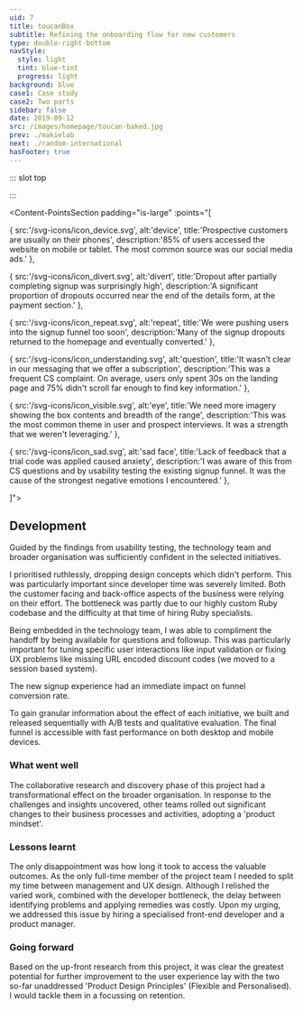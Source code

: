 ```yaml
---
uid: 7
title: toucanBox
subtitle: Refining the onboarding flow for new customers
type: double-right-bottom
navStyle:
  style: light
  tint: blue-tint
  progress: light
background: blue
case1: Case study
case2: Two parts
sidebar: false
date: 2019-09-12
src: /images/homepage/toucan-baked.jpg
prev: ./makielab
next: ./random-international
hasFooter: true
---
```

<!-- A redesigned sign up funnel to improve communication, useability and confidence and a strategic design project to identify new ways to improve customer retention -->
::: slot top

<Stage-ProjectStage :noise="true" ctaLabel="toucanbox.com" ctaUrl="https://www.toucanbox.com" rag="toucan-rag"
description="toucanBox is an award winning startup subscription service delivering creative craft boxes to children aged 3-8.">

  <template v-slot:visual-column>
    <figure class="toucan-image">
      <b class="decoration svg-yellow-splat"/>
      <Heros-ImageHero src="/images/toucanbox/combined_onboarding.png" alt="toucanBox homepage"/>
      <!-- <b class="decoration svg-bee"/> -->
      <!-- <b class="decoration svg-confetti-red"/> -->
      <b class="decoration svg-confetti-yellow"/>
      <b class="decoration svg-flash-blue"/>
      <!-- <b class="decoration svg-flash-yellow"/> -->
      <!-- <b class="decoration svg-pencil-parachute"/> -->
    </figure>
  </template>

</Stage-ProjectStage>

  <!-- width: 200% -->

<style lang="sass">

.toucan-image
  position: absolute
  left: -4em
  height: 40vh
  max-height: 26em
  img
    position: relative
    height: 100%
    max-width: initial

.toucan-rag
  padding-right: 3em

@media screen and (min-width: 1335px)
  .toucan-rag
    padding-right: 5em

</style>

:::

<Content-ContextSection :box="true" rag="rag-5">

<template v-slot:main>

## Context

Each toucanBox is addressed directly to the child and contains all the materials needed to complete crafty projects, with colourful step by step instructions and an activity magazine. New customers register through the website.

We secured funding in mid-2016 and were ready to scale our operations. Although toucanBox had firmly embraced an online-first business model, we weren't thinking about our product in a holistic way that included the online experience. Our scaling roadmap didn't include significant work on the user-facing portion of our web platform. _As the only (digital) product person in the company, I knew it was up to me to change the mindset._

My breakthrough came when I discovered our average funnel conversion rate lagged behind that of other comparable subscription businesses. From this I could derive a clear and compelling expected ROI - and so I gained my mandate.

As project lead, I guided the organisation through a human-centred process of research, content strategy, business alignment, user interface and interaction design, usability testing, and web development.

</template>

<template v-slot:side>

**Product**
Responsive landing page and signup web application

**Sector**
Subscription e-commerce

**Timeframe**
2017

**Team composition**
CTO, 2 full-stack developers, stakeholders in Marketing and Creative

_I have omitted confidential information in this case study. All content is my own unless stated otherwise._
{ .secondary }

<!-- and does not necessarily reflect the views of toucanBox. -->

<!-- For leads acquired through paid marketing channels, the first box is typically a free or discounted trial. -->

</template>

</Content-ContextSection>




<Content-ThreeColumnSection padding="is-large">

<template v-slot:column1>

###  The challenge

How might we increase funnel conversion rate; achieving our business goal but also helping our users achieve their goals. How might we build a shared organisational understanding of the user’s journey.

</template>

<template v-slot:column2>

### The outcome

A usable, reassuring, and technologically sustainable homepage and signup experience which raised funnel conversion rate by an average of **25%** while reducing messaging related CS cases.

</template>

<template v-slot:column3>

### My role

Project management
~ Customer research and user testing
~ Prototyping and design iteration
~ Analysis and evaluation

</template>

</Content-ThreeColumnSection>



<Content-MainSectionDivider aside="Section 1 of 3" title="Discovery"/>



<Content-PointsSection padding="is-large"  :points="[

{ src:'/svg-icons/icon_device.svg', alt:'device', title:'Prospective customers are usually on their phones', description:'85% of users accessed the website on mobile or tablet. The most common source was our social media ads.' },

{ src:'/svg-icons/icon_divert.svg', alt:'divert', title:'Dropout after partially completing signup was surprisingly high', description:'A significant proportion of dropouts occurred near the end of the details form, at the payment section.' },

{ src:'/svg-icons/icon_repeat.svg', alt:'repeat', title:'We were pushing users into the signup funnel too soon', description:'Many of the signup dropouts returned to the homepage and eventually converted.' },

{ src:'/svg-icons/icon_understanding.svg', alt:'question', title:'It wasn’t clear in our messaging that we offer a subscription', description:'This was a frequent CS complaint. On average, users only spent 30s on the landing page and 75% didn\'t scroll far enough to find key information.' },

{ src:'/svg-icons/icon_visible.svg', alt:'eye', title:'We need more imagery showing the box contents and breadth of the range', description:'This was the most common theme in user and prospect interviews. It was a strength that we weren\'t leveraging.' },

{ src:'/svg-icons/icon_sad.svg', alt:'sad face', title:'Lack of feedback that a trial code was applied caused anxiety', description:'I was aware of this from CS questions and by usability testing the existing signup funnel. It was the cause of the strongest negative emotions I encountered.' },

]">

<template v-slot:content>

## Research

<p class="subtitle">
  My customer and non-customer interviews consisted of a dialogue to uncover core motivations and usability testing all aspects of the current website.
</p>

To supplement this, I collected data insights and stakeholder knowledge from across the business; customer service, website analytics, net promoter score (NPS), customer surveys and the production database, sometimes asking new questions of our data to fill in the gaps (including writing a few database queries of my own). Along the way, I captured insights in a central location accessible to the whole organisation.



<!-- I gathered data from Google Analytics, Hotjar and customer service cases:
Interviewing customers provided me with further insight into their expectations and needs. I recorded standout and commonly occuring comments:

Analytics, asking customer service, interviewing existing customers and parents who weren’t customers. To gain a better understanding of toucanBox's business goals and constraints along with user needs and behaviours, I kicked off a discovery phase based on a range of quantitative and qualitative research methodologies. I held a series of stakeholder interviews across several business lines to better understand toucanBox's business goals, requirements, and constraints. Each of these interviews was captured in audio and text format, and was used to identify common themes and specific needs. I also explored existing data and artefacts, including.  -->

</template>

</Content-PointsSection>


<Content-QuoteSection rag="rag-6" quote="It’s fun, I can see it’s for kids. But I can't see straight away what it is or how it works." attribute="Ameera Algarni, Mum to Rafi"/>


<Content-ThreeColumnSection padding="is-large" columnOffset="three-offset">

<template v-slot:content>

## Who are our customers?

<p style="padding-right: 6em;">
Through internal stakeholder consultation and customer interviews, I identified the following high level personas and their corresponding motivations:
</p>

</template>

<template v-slot:column1>

####  Parent

---

<div class="small">

*Buyer persona*

In general it’s the parent who responds to our advertising and comms, makes the purchase, manages the subscription and engages with our customer care.

<br>

**I want my child to be happy**
~ They enjoy crafting _“We do crafts every weekend and they love it”_
~ They want toucanBox _“They saw it on TV and asked me for it”_

<br>

**I want to be a good parent**
~ I want to share positive experiences with my child, forming lasting memories _“I really value the time we spend together”_
~ I want to support my child’s education and development _“If only it was easier to find things for my kids to do that support their education”_
~ I want to be prepared _“I want to do more crafting with my kids but I’m not creative”_

</div>

</template>

<template v-slot:column2>

#### Gifter

---

<div class="small">

*Buyer persona*

A family friend or relative. Possibly already a customer.

<br>

**I want to give a good gift**
~ I want to show how much I care _“Finding a gift that’s good enough can be hard”_
~ I want it to be quick and easy, for me and the recipient _“A good gift doesn’t create any work for whoever I give it to”_

<br>
<br>

</div>

#### Child

---

<div class="small">

*User persona*

The box experience is all about the child. If they enjoy it, this drives the decision to remain subscribed. They want to be entertained and to do what their friends are doing or what they've seen on TV or tried at school.

<!-- <br> -->

<!-- **I want to be entertained**
~ I want to do what I’ve seen my friends do / seen on TV (YouTube) / done at school -->

</div>

</template>

<template v-slot:column3>

<figure class="image is-square">
  <img class="lazyload" data-src="/images/toucanBox/users.jpg" alt="Cartoon of users">
</figure>

</template>

</Content-ThreeColumnSection>


<Content-ImageFrames-FullImageSection url="/images/toucanBox/warehouse-wide.jpg" alt="Montage of discovery artefacts"/>


<Content-ThreeColumnSection padding="is-large" rag="rag-5" columnOffset="three-offset">

<template v-slot:content>

## Collaboration and objectives

Internal stakeholder engagement was crucial to understand the overarching business goals and challenges, but also to build a sense of ownership in the project outcomes. I needed to establish a 'product mindset' around the online experience. This would help us to continuously measure, evaluate, and iterate the platform on an ongoing basis.

The foundation was already laid by defining the problems in an inclusive process. My next step was to involve key stakeholders in a journey mapping workshop to visualise the front- and back-stage activities involved in the subscription experience. This not only helped me gain a better understanding of the details, it also helped other departments empathise with the customer.

I followed up with a second workshop, this time focussed on our core value proposition. My goal was to optimise messaging and content hierarchy. We used our new mission statement as a starting point: _“Unlocking your creativity one box at a time.”_ As well as generating some snappy copy, we realised we were mixing up 'Why toucanBox' and 'How it works'. Going forward we knew to avoid this pitfall.

In a technique inspired by the product agency [Made By Many](https://www.madebymany.com/) I summarised our insights into six 'Product Design Principles' each with suggested ideation starting points.

1\. Easy	&nbsp;	&nbsp;2. Clear	&nbsp;	&nbsp;3. Trustworthy	&nbsp;	&nbsp;4. Open	&nbsp;	&nbsp;5. Personalised	&nbsp;	&nbsp;6. Flexible
{.principles}

<style lang="sass">

  p.principles
    color: white

</style>

<!-- <div class="columns is-variable is-2 principles">
<div class="column is-2">

1. Easy

</div>
<div class="column is-2">

2. Clear

</div>
<div class="column is-2">

3. Trustworthy

</div>
<div class="column is-2">

4. Open

</div>
<div class="column is-2">

5. Personalised

</div>
<div class="column is-2">

6. Flexible

</div>
</div>

<style lang="sass">

  .columns.principles
    .column ol
      font-size: 1em
      margin-left: 1.5em
      background: red

</style> -->

Since our objective was to increase conversion rate, we agreed to focus on the first two principles as the most relevant. This enabled me to define clear measures of success through general and channel-specific KPIs.


<!-- ‘Why toucanBox?’ and ‘How it works.’


the hierarchy of content on the homepage and messaging throughout the flow.

hierarchy of content

distill our value proposition into three digestible headings




Based on the insights collected through research and discovery, I held a series of workshops with the project team to turn insights into action.

We knew Increase funnel conversion rate

so that key stakeholders would champion an outcome driven attitude as the project unfolded.



 the existing online experience, but to instil a sense of ownership in the project outcomes. For our supporter engagement strategy to succeed, we needed key stakeholders in the organization to buy in and champion the mindsets and methods we established as the project unfolded.

Journey mapping workshop

Value proposition workshop

How might we? Jobs to be done and/or user story. Measurable objectives would be better. Design principles? Increase funnel conversion rate. PM-esq stuff. We needed to build a “product” mindset around the signup experience. This would let us make decisions based on real insights and to continuously measure, evaluate, and iterate on the platform over time.

Based on the insights collected through research and discovery, I held a series of workshops with the project team to turn insights into action.

Guided by our findings, I defined clear measures of success for the project through generalized and channel-specific KPIs.

I broke down the overarching project goal into six focus areas under two themes. Unlocking your creativity one box at a time:

I then summarised customer quotes and supporting data into six 'product Design Principles,' each with suggested ideation starting points:

1. Easy
2. Clear
3. Trustworthy
4. Open
5. Personalised
6. Flexible

Easy, Clear, Open and Trustworthy with an overhaul of the acquisition funnel and more help and information on the website. -->

</template>

<template v-slot:column1>

####  Make it clear

---

<div class="small">

Refine how we communicate the toucanBox value proposition with messaging and content optimised for fast comprehension.

Minimise misunderstanding of the value proposition and effectively translate our typical marketing messages “free craft box” into the full picture “toucanBox is a craft box subscription you can try for free”.

Reduce anxiety about price and discounts by providing clear and timely feedback.

</div>

</template>

<template v-slot:column2>

#### Make it easy

---

<div class="small">

Enable comparison between the three product types.

Minimise the number of steps, clicks and details required to complete signup.

Build confidence throughout the funnel by following usability best practices, validated by thorough user testing.

Establish a consistent UI language with a living design system.

</div>

</template>

<!-- <template v-slot:column3>

#### Trustworthy

---

<div class="small">

Be more human in the tone of our design and copywriting.

Minimise the number of steps, clicks and details required to complete signup.

Build confidence throughout the funnel by following usability best practices, validated by thorough user testing.

Establish a consistent UI language with a living design system.

</div>

</template> -->

<!-- <template v-slot:column3>

<Content-InfoBox :hasIcon="true" :hasAction="true" type="modal" label="See principles" style="margin-bottom: 3em;">

I gathered everything we learnt about our users into a set of principles the whole organisation could access and benefit from.

<template slot="modal">

<Content :page-key="$site.pages.find(p => p.path === '/extra/toucanbox-principles/').key"/>

</template>

</Content-InfoBox>

</template> -->

</Content-ThreeColumnSection>







<Content-ImageFrames-FullImageSection url="/images/toucanBox/onboarding-montage.png" alt="Montage of discovery artefacts"/>






<Content-ImageFrames-SquareImagesRow rag="rag-3" :images="[
{ url:'/images/toucanBox/main-stage-square.png', alt:'Optimise the \'main stage\'', caption:'Square image caption 1', slot:'slot1', iframe:false, action: {
  type: 'modal',
  label: 'Iterations',
  slot: 'modal1'
  } },
{ url:'/images/toucanBox/product-section.png', alt:'Optimise the product section', caption:'Square image caption 2', slot:'slot2', iframe:false, action: {
  type: 'modal',
  label: 'Iterations',
  slot: 'modal2'
  } },
{ url:'/images/toucanBox/ia-nav.png', alt:'Optimise site nav and IA', caption:'Square image caption 3', slot:'slot3', iframe:false },
]">

<template slot="content">

## Testing prototypes

<p class="subtitle">
  Having identified the problems facing users and generated strategic objectives by involving the whole organisation, my next step was to iterate towards design solutions.
</p>

Four design challenges stood out as critical to the project’s success; the 'main stage', product section, site navigation and the details form. Insights from the journey mapping and value proposition workshops enabled me to rapidly iterate flow, information architecture, usability, interface and visual design from a strong foundation. Nevertheless, I didn't solely rely on upfront research and tested constantly with stakeholders and users.

NB: Trialist mode is activated when a user enters a valid discount code or if they arrive from a paid marketing source with a URL embedded code.


<!-- Rapid wireframing and prototyping

with Adobe Xd, Invision, and React helped the project team explore several directions before identifying a promising design approach.

Having defined the relationship of the new feature to the existing system and the specific personalisation options we would offer, the next challenge was to establish how it would be presented to customers.

Before moving into high-fidelity design and development, I performed usability testing on the proposed direction for the signup experience to validate design and content and decisions, identify challenges, and iterate based on real user feedback.

I sketched and iterated all sections of the acquisition funnel, applying the new information architecture and improving useability, consistency and visual design.

Based on the analysis and project goals, four interface design challenges stood out to me as critical to the project’s success:

I recruited a range of study participants that closely matched our defined user personas, and designed a usability study that would examine several different signup flows. -->

<!-- Rapid wireframing and prototyping with Adobe Xd, Invision, and React helped the project team explore several directions before identifying a promising design approach. -->
<br>
<br>

### Landing page

</template>

<template slot="slot1">

#### 'Main stage'

Leveraging our newly optimised messaging to communicate the value proposition clearly and quickly.

- Clear upfront product value statement{ .check }
- Leveraging our quality video content (autoplay on desktop){ .check }
{ .check-list }

</template>

<template slot="modal1">

<figure class="image is-2by1">
  <img class="lazyload" data-src="/images/toucanBox/main-stage-detail.png" alt="Iterations of the Main Stage">
</figure>

</template>

<template slot="slot2">

#### Product section

Enable comparison between each box, while emphasising their different propositions.

- Compact vertically stacking cards with detail views{ .check }
- Not neglecting desktop users - three column layout{ .check }
{ .check-list }

</template>

<template slot="modal2">

<figure class="image is-2by1">
  <img class="lazyload" data-src="/images/toucanBox/product-section-detail.png" alt="Iterations of the Product Section">
</figure>

</template>

<template slot="slot3">

#### Information architecture

Redesigned sitemap and site-wide navigation, able to accommodate existing content and scale to new verticals.

<!-- scale to . The right-oriented, persistent login button fades out as the menu slides in. Site navigation and structure. New content (schools, inside a box, blog/activities). Around what users are really looking for e.g. What's inside the box - reachable by both scrolling and clicking a button in the nav. -->

- Always visible login button to reduce CS cases{ .check }
- Links that focus on what prospects are trying to learn{ .check }
{ .check-list }

</template>

</Content-ImageFrames-SquareImagesRow>




<Content-ImageFrames-SquareImagesRow padding="is-medium"  :images="[
{ url:'/images/toucanBox/signup-funnel.png', alt:'Optimise the signup funnel', caption:'Square image caption 1', slot:'slot1', iframe:false, action: {
  type: 'modal',
  label: 'Wireframes',
  slot: 'modal1'
  } },
{ url:'/images/toucanBox/mobile-steps.png', alt:'Mobile friendly steps', caption:'Square image caption 2', slot:'slot2', iframe:false, action: {
  type: 'link',
  label: 'Prototype',
  url: 'http://signup-prototype.herokuapp.com?code=test'
  } },
{ url:'/images/toucanBox/choose-plan.png', alt:'Choose a plan', caption:'Square image caption 3', slot:'slot3', iframe:false, action: {
  type: 'modal',
  label: 'Video',
  slot: 'modal3'
  } },
]">

<template slot="content">

### Signup funnel

</template>

<template slot="slot1">

#### Reassuring information

Single page signup form, the simplest and most usable solution we could currently offer the user.

- Clear feedback of discount and price status{ .check }
- Customisable trial offer message{ .check }
- Revamped input validation logic{ .check }
{ .check-list }

</template>

<template slot="modal1">

<figure class="image is-5by3">
  <img class="lazyload" data-src="/images/toucanBox/wireframe-flow-signup.png" alt="Iterations of the Main Stage">
</figure>

</template>

<template slot="slot2">

#### Mobile-friendly steps

Splitting fieldsets onto separate pages (mobile and desktop) with a continue button and persistent order basket.

- Could be more usable on mobile and enable more information capture for personalisation{ .check }
- Beyond the current technical expertise of the team{ .stop }
{ .check-list }

</template>

<template slot="slot3">

#### Choose a subscription plan

I experimented with adding additional choice at signup but found this reduced conversion rate. A small uptick in retention didn't offset the effect. Subsequent projects would focus on retention.

- Upsell customers at signup{ .check }
- Too much upfront commitment for most potential customers{ .stop }
{ .check-list }

</template>

<template slot="modal3">

<div class="video-wrapper">

  <figure class="image is-9by16 single-image">
    <iframe class="lazyload" data-src="https://player.vimeo.com/video/293190532" width="640" height="1138" frameborder="0" webkitallowfullscreen mozallowfullscreen allowfullscreen></iframe>
  </figure>
  <figcaption>
    User testing a subscription plans design iteration
  </figcaption>

</div>

</template>

</Content-ImageFrames-SquareImagesRow>




<Content-MainAsideSection padding="is-large" rag="rag-4" :aside="true" columnOffset="table-offset" page1Label="Landing page" page2Label="Signup funnel">

<template slot="content">

## Lessons from user testing

I led usability testing of the new acquisition funnel designs with internal stakeholders and external testers. The appropriate level of fidelity was different for each proposed initiative and audience. Static images, wireframes and paper prototypes sufficed for internal stakeholders, greatly increasing iteration speed. For external testing I typically made use of inVision and detailed HTML prototypes, recording videos to be viewed by the whole project team.

</template>

<template>

**Observation** | **Remedy** |
--- | --- |
_“I’ll use the menu to learn more”_ A significant minority of testers wanted to use the navigation menu to learn more, rather than scrolling. They found the options unsatisfying or confusing | I added links to the main navigation for separate pages mirroring and expanding upon scroll-reachable content on the homepage |
_"We can't just have the burger menu on desktop"_ Internal testers requested an always-visible main navigation on desktop | I had de-prioritised this for expediency but quickly realised we weren't meeting users' expectations while it was absent |
_“How do I close this?”_ Testers expected the product details modal to have a close button at the top as well as the bottom | In addition to the existing close button, I added one at the top of the modal |
The view rate for the toucanBox promotional video didn't increase, even though I had increased the prominence of the video button | Further emphasis on the video button might compete with the main CTA. As a compromise I added an autoplay looping montage video cut from the promotional video footage (to be loaded asynchronously) on desktop |
{.table .is-fullwidth}

</template>

<template slot="page2">

**Observation** | **Remedy** |
--- | --- |
_“I expected siblings would always cost £1 extra?”_ Testers reported that the messaging regarding the trial offer for siblings (additional children) was unclear. The existing copy could imply that each additional child would always cost £1, not just for the first delivery | Over time several such copywriting mistakes had crept into the funnel. I worked with our copywriter to revamp messaging across the homepage and signup flow. |
_“I can’t be sure how much I’m paying.”_ Testers mentioned that it felt frightening to click the ‘authorise payment’ button on the details form | I added a mini order summary next to the payment/paypal button titled 'What You are Paying Today' |
_“If I wanted to send toucanBox to two different addresses, how would I do that?”_ It became clear that our system was not well suited to gifters. The copy, interface and even the backend data model was not tailored to their needs | This was good feedback but the issue was out of the scope of this project. I made sure it was communicated to the Leadership Team and suggested a future project to resolve the issue. |
_“I don’t remember making a password, now I need one to log in?”_ Around 15% of trialists didn’t make a password after completing sign up, so I was aware we were increasing CS load to optimise for conversion. | It was clear detailed analysis was needed to understand the impact of making the password field mandatory. I decided not to tackle this problem in this project, but advocated for a sister link to 'Forgotten your password?'' on the login page - 'Not created a password yet?' |
{.table .is-fullwidth}

</template>

<template slot="aside">

<div class="columns is-gapless" style="margin-bottom: 3em;">
  <div class="column is-half">
    <figure class="image is-square">
      <img class="lazyload" data-src="/images/toucanBox/user-testing-1.jpg" alt="User tester 1">
    </figure>
  </div>
</div>

<div class="columns is-gapless">
  <div class="column is-half">
    <figure class="image is-square">
      <img class="lazyload" data-src="/images/toucanBox/user-testing-2.jpg" alt="User tester 2">
    </figure>
  </div>
</div>

</template>

</Content-MainAsideSection>




<Content-MainSectionDivider aside="Section 2 of 3" title="Delivery"/>




<Content-ImageFrames-MainImageSection padding="is-large" url="/images/toucanBox/styles.png" alt="toucanBox design system" :aside="true" rag="rag-5" imageClass="is-2by1">

<template v-slot:content>

## Design system

With such a small technology team and a rapidly growing business, I knew it was crucial to utilise every opportunity to maximise efficiency. We still had a relatively thin stack, so it made sense to establish a living design system while overhauling the website.

I worked closely with developers as we followed the [Atomic Design](https://bradfrost.com/blog/post/atomic-web-design/) methodology with code as the single source of truth. I separately maintained a minimal Sketch Library of atoms to facilitate rapid UI sketching. In support, I directly wrote CSS for variables, atoms, molecules and some organisms.

Going forward, the design system enabled developers to prototype UI and enabled the establishment of the 'Activities' blog, where content writers could easily compose visually rich articles.

 <!-- Implementation makes it easy for content editors to visualize and create content. block-based components
ongoing iteration and refinement to meet evolving user and business needs.

I worked closely with developers to establish variables for our colour pallet, typography scale, icons, spacing and other stylistic elements.

-->



<!-- Equally, our developers shared a relative weakness in front-end CSS and JS.

In order to act quickly, I slotted into the role of front-end developer to build the new homepage and make design improvements throughout the funnel.

Sustainable, living UI design system

Minimal common-sense standards.

Code as the single source of truth. Atoms as Sketch Library, organisms only in code.

Living design system: ongoing iteration and refinement to meet evolving user and business needs.

Enabled faster prototyping of new ideas.

To increase my efficiency and that of the whole team, I created and maintained a style guide of UI components and design guidelines (with corresponding html snippets) as I developed the front end

Link to living styleguide. Atomic design. UI style evolved from the magazine - graphic design.

Tone of voice -->

</template>

<template v-slot:aside>

#### Visual design

The toucanBox Creative Team had recently completed a brand refresh. I knew this new style would give us a distinctive look online and I was keen to promote consistency across all product touch points.

<!-- and new boxes included activity magazines brimming with colour, imagination and illustrations. -->

<!-- I knew this new style would give us a distinctive look online and I was keen to promote consistency across all product touch points. -->

Having been involved in the earlier stages of the project, they were primed and ready to work with me to apply the brand to the UI.

</template>

</Content-ImageFrames-MainImageSection>



<Content-ImageFrames-FullImageSection imageClass="is-16by9" url="/images/toucanBox/toucan-together.jpg" alt="Montage of discovery artefacts"/>




<Content-TextSection padding="is-large" rag="rag-4" columnOffset="title-offset">

## Development

<p class="subtitle">
  Guided by the findings from usability testing, the technology team and broader organisation was sufficiently confident in the selected initiatives.
</p>

I prioritised ruthlessly, dropping design concepts which didn't perform. This was particularly important since developer time was severely limited. Both the customer facing and back-office aspects of the business were relying on their effort. The bottleneck was partly due to our highly custom Ruby codebase and the difficulty at that time of hiring Ruby specialists.

Being embedded in the technology team, I was able to compliment the handoff by being available for questions and followup. This was particularly important for tuning specific user interactions like input validation or fixing UX problems like missing URL encoded discount codes (we moved to a session based system).

<!-- I complimented the design specs by being constantly available for questions.

Thanks to our existing UI design system, progressing from wireframes to high-fidelity UI design was a snap.

Further evaluation of the new design could only be achieved through live metrics. These needed to be measured in production.
What we chose to build in production. Release feature-by-feature - A/B testing to validate. Focus on working with and supporting developers to realise designs in production. Supporing with - CSS, Design System, compromises and adjustments to the spec.

I worked closely with our developers to tune the input validations and feedback messages on the details form. Under some circumstances, users from paid marketing channels with URL embedded discount codes could lose it while browsing the site. We solved this issue by switching to a session-based system.

Our custom Ruby codebase and the difficulty in recruiting Ruby developers in London combined to make developer resource the tightest bottleneck for toucanBox. Equally, our developers shared a relative weakness in front-end CSS and JS.

In order to act quickly, I slotted into the role of front-end developer to build the new homepage and make design improvements throughout the funnel. -->

<template v-slot:aside>

<Content-Techstack

:techs="[
{ title:'Build', description:'Middleman, Gulp' },
{ title:'UI', description:'JQuery, Vue.js' },
{ title:'CSS', description:'SCSS' },
{ title:'Backend', description:'Sinatra (Ruby, ERB), Postgres' },
]"

/>

</template>

</Content-TextSection>




<Content-MainSectionDivider aside="Section 3 of 3" title="Evaluation"/>




<Content-TextSection rag="rag-6">

<p class="subtitle" style="padding-right: 4em;">
  The new signup experience had an immediate impact on funnel conversion rate.
</p>

To gain granular information about the effect of each initiative, we built and released sequentially with A/B tests and qualitative evaluation. The final funnel is accessible with fast performance on both desktop and mobile devices.

<!-- I A/B tested changes as they were released. There were challenges in measuring the long-term impact of each change (including phased releases, seasonal fluctuations and incomplete historical data). The estimate of impact is therefore conservative. -->


### What went well

The collaborative research and discovery phase of this project had a transformational effect on the broader organisation. In response to the challenges and insights uncovered, other teams rolled out significant changes to their business processes and activities, adopting a 'product mindset'.

 <!-- in areas such as marketing, customer service and operations.


A 'product mindset' had taken root, with a focus on outcomes rather than outputs.

started to rethink several business processes and activities with a product mindset.

Thanks to our existing UI design system, progressing from wireframes to high-fidelity UI design was a snap.

The donation experience project had a transformational effect within the greater organization. In response to challenges and insights uncovered during user experience research and strategy, the organization rolled out significant changes to its business processes and activities, its approach to supporter outreach, conversion, and retention, and implemented a new membership model for supporters. -->

### Lessons learnt

The only disappointment was how long it took to access the valuable outcomes. As the only full-time member of the project team I needed to split my time between management and UX design. Although I relished the varied work, combined with the developer bottleneck, the delay between identifying problems and applying remedies was costly. Upon my urging, we addressed this issue by hiring a specialised front-end developer and a product manager.

<!-- I was the only full-time member of the project team; coordinating the research, executing the design process, writing front-end code, planning tests and shipping releases. We were a small team with many competing priorities and a limited budget. This meant a delay between identifying the problems and releasing the improvements.

We addressed this problem in early 2018 by hiring a dedicated front-end developer, thereby creating a distinction for which I had been advocating between web development and product design. -->

<!-- although we searched for a product manager, we didn't find a suitable candidate.  -->

### Going forward

<p>
Based on the up-front research from this project, it was clear the greatest potential for further improvement to the user experience lay with the two so-far unaddressed 'Product Design Principles' (Flexible and Personalised). I would tackle them in a <Content-ModalLink label="future project">
<template v-slot:modal>

<Content :page-key="$site.pages.find(p => p.path === '/extra/toucanbox-personalisation/').key"/>

</template>
</Content-ModalLink> focussing on retention.
</p>


<template slot="aside">

<!-- <div class="columns is-gapless">
  <div class="column is-two-thirds">
    <figure class="image is-square">
      <img class="lazyload" data-src="/images/toucanBox/post-its-principles.jpg" alt="Design principles">
    </figure>
  </div>
</div> -->

<Content-InfoBox :hasIcon="false" :hasAction="true" type="link" label="toucanbox.com static mirror" url="http://toucanwww.herokuapp.com/">

I created a static mirror of the toucanBox homepage at the conclusion of this project in Summer 2017.

Note: free Heroku Dyno will take ~10s to wake up, consequently longer initial load.

</Content-InfoBox>

<!-- <Content-ModalWrapper type="link" url="http://toucanwww.herokuapp.com/" label="toucanBox static website circa 2017">
  <figure class="image is-3by2">
    <img class="lazyload" data-src="/images/toucanbox/onboarding-desktop.jpg"" alt="touanBox website in 2017">
  </figure>
</Content-ModalWrapper> -->

</template>


</Content-TextSection>



<Content-MetricsSection padding="is-medium-large" :metrics="[
{ metric:'25%', description:'Estimated cumulative average increase in funnel conversion rate.' },
{ metric:'35%', description:'Reduction in homepage data transfer. I implemented SVG spritesheets, lazy loading and progressive enhancement.' },
{ metric:'20%', description:'Reduction in the number of CS cases relating to a misunderstanding of the value proposition.' },
]"/>

<!-- _Data reflects year-over-year activity for a defined period of time as of December 2017._ -->
